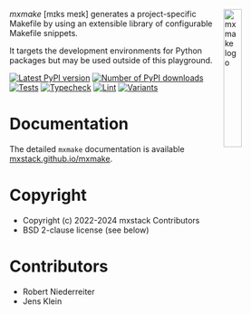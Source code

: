 <img src="docs/source/_static/mxmake-logo.svg?raw=true"
     alt="mxmake logo"
     align="right"
     style="float: right; margin-left: 10px; margin-bottom: 10px; width: 25%" /> *mxmake* [mɪks meɪk] generates a project-specific Makefile by using an extensible library of configurable Makefile snippets.

It targets the development environments for Python packages but may be used outside of this playground.

[![Latest PyPI version](https://img.shields.io/pypi/v/mxmake.svg)](https://pypi.python.org/pypi/mxmake)
[![Number of PyPI downloads](https://img.shields.io/pypi/dm/mxmake.svg)](https://pypi.python.org/pypi/mxmake)
[![Tests](https://github.com/mxstack/mxmake/actions/workflows/test.yml/badge.svg)](https://github.com/mxstack/mxmake/actions/workflows/test.yml)
[![Typecheck](https://github.com/mxstack/mxmake/actions/workflows/typecheck.yml/badge.svg)](https://github.com/mxstack/mxmake/actions/workflows/typecheck.yml)
[![Lint](https://github.com/mxstack/mxmake/actions/workflows/lint.yml/badge.svg)](https://github.com/mxstack/mxmake/actions/workflows/lint.yml)
[![Variants](https://github.com/mxstack/mxmake/actions/workflows/variants.yml/badge.svg)](https://github.com/mxstack/mxmake/actions/workflows/variants.yml)

# Documentation

The detailed `mxmake` documentation is available [mxstack.github.io/mxmake](https://mxstack.github.io/mxmake).

# Copyright

- Copyright (c) 2022-2024 mxstack Contributors
- BSD 2-clause license (see below)

Contributors
============

- Robert Niederreiter
- Jens Klein
